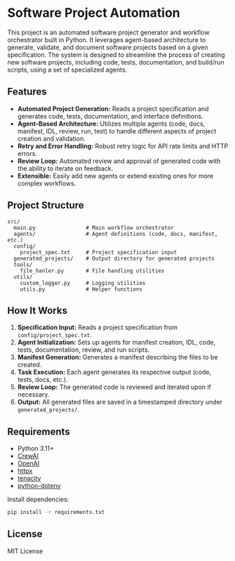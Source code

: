 # Software Project Automation

This project is an automated software project generator and workflow orchestrator built in Python. It leverages agent-based architecture to generate, validate, and document software projects based on a given specification. The system is designed to streamline the process of creating new software projects, including code, tests, documentation, and build/run scripts, using a set of specialized agents.

## Features

- **Automated Project Generation:** Reads a project specification and generates code, tests, documentation, and interface definitions.
- **Agent-Based Architecture:** Utilizes multiple agents (code, docs, manifest, IDL, review, run, test) to handle different aspects of project creation and validation.
- **Retry and Error Handling:** Robust retry logic for API rate limits and HTTP errors.
- **Review Loop:** Automated review and approval of generated code with the ability to iterate on feedback.
- **Extensible:** Easily add new agents or extend existing ones for more complex workflows.

## Project Structure

```
src/
  main.py                # Main workflow orchestrator
  agents/                # Agent definitions (code, docs, manifest, etc.)
  config/
    project_spec.txt     # Project specification input
  generated_projects/    # Output directory for generated projects
  tools/
    file_hanler.py       # File handling utilities
  utils/
    custom_logger.py     # Logging utilities
    utils.py             # Helper functions
```

## How It Works

1. **Specification Input:** Reads a project specification from `config/project_spec.txt`.
2. **Agent Initialization:** Sets up agents for manifest creation, IDL, code, tests, documentation, review, and run scripts.
3. **Manifest Generation:** Generates a manifest describing the files to be created.
4. **Task Execution:** Each agent generates its respective output (code, tests, docs, etc.).
5. **Review Loop:** The generated code is reviewed and iterated upon if necessary.
6. **Output:** All generated files are saved in a timestamped directory under `generated_projects/`.

## Requirements

- Python 3.11+
- [CrewAI](https://github.com/joaomdmoura/crewAI)
- [OpenAI](https://github.com/openai/openai-python)
- [httpx](https://www.python-httpx.org/)
- [tenacity](https://tenacity.readthedocs.io/)
- [python-dotenv](https://pypi.org/project/python-dotenv/)

Install dependencies:

```bash
pip install -r requirements.txt
```


## License

MIT License


